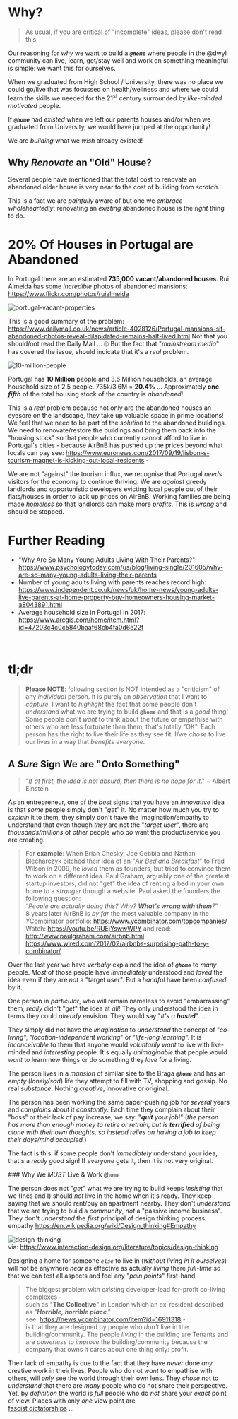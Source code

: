 # Why?

> As usual, if you are critical of "incomplete" ideas, please don't read this.

Our reasoning for _why_ we want to build a ***`@home`***
where people in the @dwyl community can live, learn, get/stay well
and work on something meaningful is simple: we want this for ourselves.

When we graduated from High School / University,
there was no place we could go/live
that was focussed on health/wellness
and where we could learn the skills
we needed for the 21<sup>st</sup> century
surrounded by _like-minded motivated_ people.

If ***`@home`*** had _existed_
when we left our parents houses
and/or when we graduated from University,
we would have jumped at the opportunity!

We are _building_ what we _wish_ already existed!





## Why _Renovate_ an "Old" House?

Several people have mentioned that the total cost to renovate
an abandoned older house is very near to the cost of building from _scratch_.

This is a fact we are _painfully_ aware of
but one we _embrace wholeheartedly_;
renovating an _existing_ abandoned house is the _right_ thing to do.

# 20% Of Houses in Portugal are Abandoned

In Portugal there are an estimated **735,000 vacant/abandoned houses**.
Rui Almeida has some _incredible_ photos
of abandoned mansions: https://www.flickr.com/photos/ruialmeida

![portugal-vacant-properties](https://user-images.githubusercontent.com/194400/50629807-123aba00-0f36-11e9-9a75-03a33aeb7aa1.png)

This is a good summary of the problem:
https://www.dailymail.co.uk/news/article-4028126/Portugal-mansions-sit-abandoned-photos-reveal-dilapidated-remains-half-lived.html
Not that you should/not read the Daily Mail ... 🙄
But the fact that "_mainstream media_" has covered the issue,
should indicate that it's a _real_ problem.

![10-million-people](https://user-images.githubusercontent.com/194400/50630939-75c6e680-0f3a-11e9-8165-545e6fe3f5e4.png)

Portugal has **10 Million** people and 3.6 Million households,
an average household size of 2.5 people. 735k/3.6M = **20.4%** ...
Approximately **one _fifth_** of the total housing stock
of the country is _abandoned_!

This is a _real_ problem because not only are the abandoned houses an eyesore
on the landscape, they take up valuable space in prime locations!
We feel that we need to be part of the _solution_ to the abandoned buildings.
We need to renovate/restore the buildings
and bring them back into the "housing stock"
so that people who currently cannot afford
to live in Portugal's cities - because AirBnB has pushed up the prices
beyond what locals can pay
see:
https://www.euronews.com/2017/09/19/lisbon-s-tourism-magnet-is-kicking-out-local-residents -

We are not "against" the tourism influx,
we recognise that Portugal _needs_ visitors
for the economy to continue thriving.
We are _against_ greedy landlords and opportunistic developers
evicting  local people out of their flats/houses
in order to jack up prices on AirBnB.
Working families are being made _homeless_
so that landlords can make more _profits_.
This is _wrong_ and should be stopped.






# Further Reading

+ "Why Are So Many Young Adults Living With Their Parents?":
https://www.psychologytoday.com/us/blog/living-single/201605/why-are-so-many-young-adults-living-their-parents
+ Number of young adults living with parents reaches record high:
https://www.independent.co.uk/news/uk/home-news/young-adults-live-parents-at-home-property-buy-homeowners-housing-market-a8043891.html
+ Average household size in Portugal in 2017:
https://www.arcgis.com/home/item.html?id=47203c4c0c5840baaf68cb4fa0d6e22f

<br />

# tl;dr

> **Please NOTE**: following section is NOT intended as a "criticism"
of any _individual_ person.
It is purely an _observation_ that I want to _capture_.
I want to _highlight_ the fact that some people don't _understand_
what we are trying to build **`@home`** and that is a _good_ thing!
Some people don't _want_ to think about the future
or empathise with others who are less fortunate than them, that's totally "OK".
Each person has the right to live their life as they see fit.
I/we _chose_ to live our lives in a way that _benefits everyone_.


## A _Sure_ Sign We are "Onto Something"

> "_If at first, the idea is not absurd, then there is no hope for it_."
~ Albert Einstein

As an entrepreneur,
one of the _best_ signs
that you have an _innovative_ idea
is that _some_ people simply don't "_get_" it.
No matter how much you try to _explain_ it to them,
they simply don't have the imagination/empathy
to understand that even though _they_ are not the "_target user_",
there are _thousands/millions_ of _other_ people
who _do_ want the product/service
you are creating.

> For **example**:
When Brian Chesky, Joe Gebbia and Nathan Blecharczyk
pitched their idea of an "_Air Bed and Breakfast_"
to Fred Wilson in 2009,
he _loved_ them as founders,
but tried to convince them to work on a different idea.
Paul Graham, arguably one of the greatest startup investors,
did not "get" the idea of renting
a bed in your own home to a _stranger_ through a website.
Paul asked the founders the following question: <br />
> “_People are actually doing this? Why? **What’s wrong with them**?_” <br />
8 years later AirBnB is _by far_ the most valuable company
in the YCombinator portfolio:
https://www.ycombinator.com/topcompanies/ <br />
Watch: https://youtu.be/RUEjYswwWPY
and read: http://www.paulgraham.com/airbnb.html
https://www.wired.com/2017/02/airbnbs-surprising-path-to-y-combinator/



Over the last year
we have _verbally_ explained
the idea of ***`@home`***
to _many_ people.
_Most_ of those people
have _immediately_ understood
and _loved_ the idea
even if they are _not_ a "target user".
But a _handful_ have been _confused_ by it.

One person in _particular_,
who will remain nameless to avoid "embarrassing" them,
_really_ didn't "_get_" the idea at _all_!
They only understood the idea in terms
they could _already_ envision.
They would say "_it's a **hostel**_" ...

They simply did not have the _imagination_
to _understand_ the concept of
"_co-living_",
"_location-independent working_"
or "_life-long learning_".
It is _inconceivable_ to them that anyone
would _voluntarily want_ to live
with like-minded and _interesting_ people.
It's equally _unimaginable_
that people would _want_ to learn new things
or do something they _love_ for a living.

The person lives in a _mansion_
of similar size to the Braga ***`@home`***
and has an _empty_ (_lonely/sad_) life
they attempt to fill with TV, shopping and gossip.
No real _substance_.  Nothing _creative_, innovative or original.

The person has been working the same paper-pushing job
for _several_ years and _complains_ about it _constantly_.
Each time they complain about their "boss" or their lack of pay increase,
we say: "_**quit** your job_!"
(_the person has more than enough money to retire or retrain,
  but is **terrified** of being alone with their own thoughts,
  so instead relies on having a job to keep their days/mind occupied._)

The fact is this:
if some people don't _immediately_ understand your idea,
that's a _really good_ sign!
If _everyone_ gets it,
then it is not very original.

### Why We _MUST_ Live & Work `@home`

The person does not "_get_" what we are trying to build
keeps _insisting_ that we (Inês and I)
should _not_ live in the home when it's ready.
They keep saying that we should rent/buy an apartment nearby.
They don't _understand_ that we are trying to build a _community_,
_not_ a "passive income business".
They don't _understand_ the _first_ principal of design thinking process:
empathy https://en.wikipedia.org/wiki/Design_thinking#Empathy

![design-thinking](https://user-images.githubusercontent.com/194400/50629517-c8050900-0f34-11e9-8d57-3e3b0484fb25.png) <br />
via: https://www.interaction-design.org/literature/topics/design-thinking


Designing a home for someone _`else`_ to live in
(_without living in it ourselves_)
will not be anywhere _near_ as effective
as actually _living_ there _full-time_
so that we can test all aspects
and feel any "_pain points_" first-hand.

> The biggest problem with _existing_
developer-lead for-profit co-living complexes - <br />
such as "**The Collective**" in London
which an ex-resident described as
"***Horrible, horrible place***." <br />
see: https://news.ycombinator.com/item?id=16911318 - <br />
is that they are designed by people
who _don't_ live in the building/community.
The people _living_ in the building are Tenants
and are _powerless_ to _improve_ the building/community
because the company that owns it cares about one thing only: profit.


Their lack of empathy is due to the fact
that they have _never_ done
_any_ creative work in their lives.
People who do not _want_ to empathise with others,
will _only_ see the world through their own lens.
They _chose_ not to _understand_
that there are _many_ people
who do not share their perspective.
Yet, by _definition_ the world
is _full_ people who do _not_ share your _exact_ point of view.
Places with only _one_ view point are  
[fascist dictatorships](https://simple.wikipedia.org/wiki/Fascism) ...
